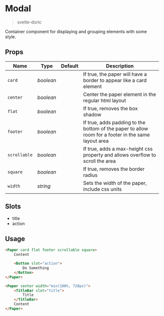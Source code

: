 # Modal
> svelte-doric

Container component for displaying and grouping elements with some style.

## Props
| Name | Type | Default | Description |
| --- | --- | --- | --- |
| `card` | _boolean_ | | If true, the paper will have a border to appear like a card element
| `center` | _boolean_ | | Center the paper element in the regular html layout
| `flat` | _boolean_ | | If true, removes the box shadow
| `footer` | _boolean_ | | If true, adds padding to the bottom of the paper to allow room for a footer in the same layout area
| `scrollable` | _boolean_ | | If true, adds a max-height css property and allows overflow to scroll the area
| `square` | _boolean_ | | If true, removes the border radius
| `width` | _string_ | | Sets the width of the paper, include css units

## Slots
- title
- action

## Usage
```html
<Paper card flat footer scrollable square>
    Content

    <Button slot="action">
        Do Something
    </Button>
</Paper>

<Paper center width="min(100%, 720px)">
    <TitleBar slot="title">
        Title
    </TitleBar>
    Content
</Paper>
```
